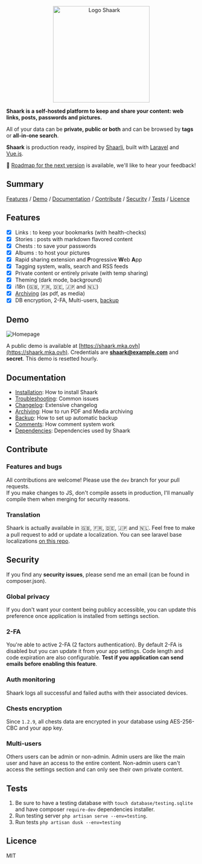 <p align="center">
  <img width="256" height="256" src="https://raw.githubusercontent.com/MarceauKa/shaark/dev/public/images/logo-shaark.png" alt="Logo Shaark" />
</p>

**Shaark is a self-hosted platform to keep and share your content: web links, posts, passwords and pictures.**

All of your data can be **private, public or both** and can be browsed by **tags** or **all-in-one search**.

**Shaark** is production ready, inspired by [Shaarli](https://github.com/shaarli/Shaarli), built with [Laravel](https://github.com/laravel/laravel) and [Vue.js](https://vuejs.org/).

📌 [Roadmap for the next version](https://github.com/MarceauKa/shaark/issues/96) is available, we'll like to hear your feedback!

## Summary

[Features](#features) / [Demo](#demo) / [Documentation](#documentation) / [Contribute](#contribute) / [Security](#security) / [Tests](#tests) / [Licence](#licence)

## Features

- [x] Links : to keep your bookmarks (with health-checks)
- [x] Stories : posts with markdown flavored content
- [x] Chests : to save your passwords
- [x] Albums : to host your pictures
- [x] Rapid sharing extension and **P**rogressive **W**eb **A**pp 
- [x] Tagging system, walls, search and RSS feeds
- [x] Private content or entirely private (with temp sharing)
- [x] Theming (dark mode, background)
- [x] i18n (🇬🇧, 🇫🇷, 🇩🇪, 🇯🇵 and 🇳🇱)
- [x] [Archiving](https://github.com/MarceauKa/shaark/blob/dev/documentation/archiving.md) (as pdf, as media)
- [x] DB encryption, 2-FA, Multi-users, [backup](https://github.com/MarceauKa/shaark/blob/dev/documentation/backup.md)

## Demo

![Homepage](/resources/screenshots/home.jpg?raw=true "Homepage")

A public demo is available at [https://shaark.mka.ovh](https://shaark.mka.ovh). Credentials are **shaark@example.com** and **secret**. 
This demo is resetted hourly.

## Documentation

- [Installation](https://github.com/MarceauKa/shaark/blob/dev/documentation/installation.md): How to install Shaark
- [Troubleshooting](https://github.com/MarceauKa/shaark/blob/dev/documentation/troubleshooting.md): Common issues
- [Changelog](https://github.com/MarceauKa/shaark/blob/dev/changelog.md): Extensive changelog
- [Archiving](https://github.com/MarceauKa/shaark/blob/dev/documentation/archiving.md): How to run PDF and Media archiving
- [Backup](https://github.com/MarceauKa/shaark/blob/dev/documentation/backup.md): How to set up automatic backup
- [Comments](https://github.com/MarceauKa/shaark/blob/dev/documentation/comments.md): How comment system work
- [Dependencies](https://github.com/MarceauKa/shaark/blob/dev/documentation/dependencies.md): Dependencies used by Shaark

## Contribute

### Features and bugs

All contributions are welcome! Please use the `dev` branch for your pull requests.  
If you make changes to JS, don't compile assets in production, I'll manually compile them when merging for security reasons.

### Translation

Shaark is actually available in 🇬🇧, 🇫🇷, 🇩🇪, 🇯🇵 and 🇳🇱. Feel free to make a pull request to add or update a localization. 
You can see laravel base localizations [on this repo](https://github.com/caouecs/Laravel-lang). 

## Security

If you find any **security issues**, please send me an email (can be found in composer.json).

### Global privacy

If you don't want your content being publicy accessible, you can update this preference once application is installed from settings section.

### 2-FA

You're able to active 2-FA (2 factors authentication). By default 2-FA is disabled but you can update it from your app settings. 
Code length and code expiration are also configurable. **Test if you application can send emails before enabling this feature**.

### Auth monitoring

Shaark logs all successful and failed auths with their associated devices.

### Chests encryption

Since `1.2.9`, all chests data are encrypted in your database using AES-256-CBC and your app key.

### Multi-users

Others users can be admin or non-admin. Admin users are like the main user and have an access to the entire content. 
Non-admin users can't access the settings section and can only see their own private content.

## Tests

1. Be sure to have a testing database with `touch database/testing.sqlite` and have composer `require-dev` dependencies installer.
2. Run testing server `php artisan serve --env=testing`.
3. Run tests ```php artisan dusk --env=testing```

## Licence

MIT
